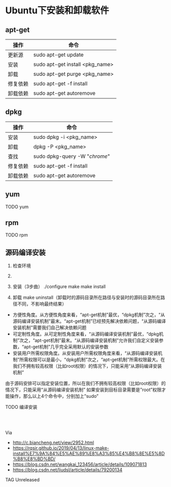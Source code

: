 # Ubuntu下安装和卸载软件

## apt-get

| 操作 | 命令 |
| ---- | ---- |
| 更新源 | sudo apt-get update |
| 安装 | sudo apt-get install <pkg_name> |
| 卸载 | sudo apt-get purge <pkg_name> |
| 修复依赖 | sudo apt-get -f install |
| 卸载依赖 | sudo apt-get autoremove |

## dpkg

| 操作 | 命令 |
| ---- | ---- |
| 安装 | sudo dpkg -i <pkg_name> |
| 卸载 | dpkg -P <pkg_name> |
| 查找 | sudo dpkg-query -W "*chrome*" |
| 修复依赖 | sudo apt-get -f install |
| 卸载依赖 | sudo apt-get autoremove |

## yum

TODO yum

## rpm

TODO rpm

## 源码编译安装

1. 检查环境
2. 

3. 安装（3步曲）
./configure
make
make install
2. 卸载
make uninstall（卸载时的源码目录所在路径与安装时的源码目录所在路径不同，不影响最终结果）

- 方便性角度。从方便性角度来看，“apt-get机制”最优，“dpkg机制”次之，“从源码编译安装机制”最末。“apt-get机制”已经预先解决依赖问题，“从源码编译安装机制”需要我们自己解决依赖问题
- 可定制性角度。从可定制性角度来看，“从源码编译安装机制”最优，“dpkg机制”次之，“apt-get机制”最末。“从源码编译安装机制”允许我们自定义安装参数，“apt-get机制”几乎完全采用默认的安装参数
- 安装用户所需权限角度。从安装用户所需权限角度来看，“从源码编译安装机制”所需权限可以是最小，“dpkg机制”次之，“apt-get机制”所需权限最大。在我们不拥有较高权限（比如root权限）的情况下，只能采用“从源码编译安装机制”

由于源码安排可以指定安装位置，所以在我们不拥有较高权限（比如root权限）的情况下，只能采用“从源码编译安装机制”
如果安装到目标目录需要是”root”权限才能操作，那么以上4个命令中，分别加上”sudo”

TODO 编译安装

</br>
</br>

Via

- http://c.biancheng.net/view/2952.html
- https://rqsir.github.io/2019/04/13/linux-make-install%E7%9A%84%E5%AE%89%E8%A3%85%E4%B8%8E%E5%8D%B8%E8%BD%BD/
- https://blog.csdn.net/wangkai_123456/article/details/109071813
- https://blog.csdn.net/liudsl/article/details/79200134

TAG Unreleased
